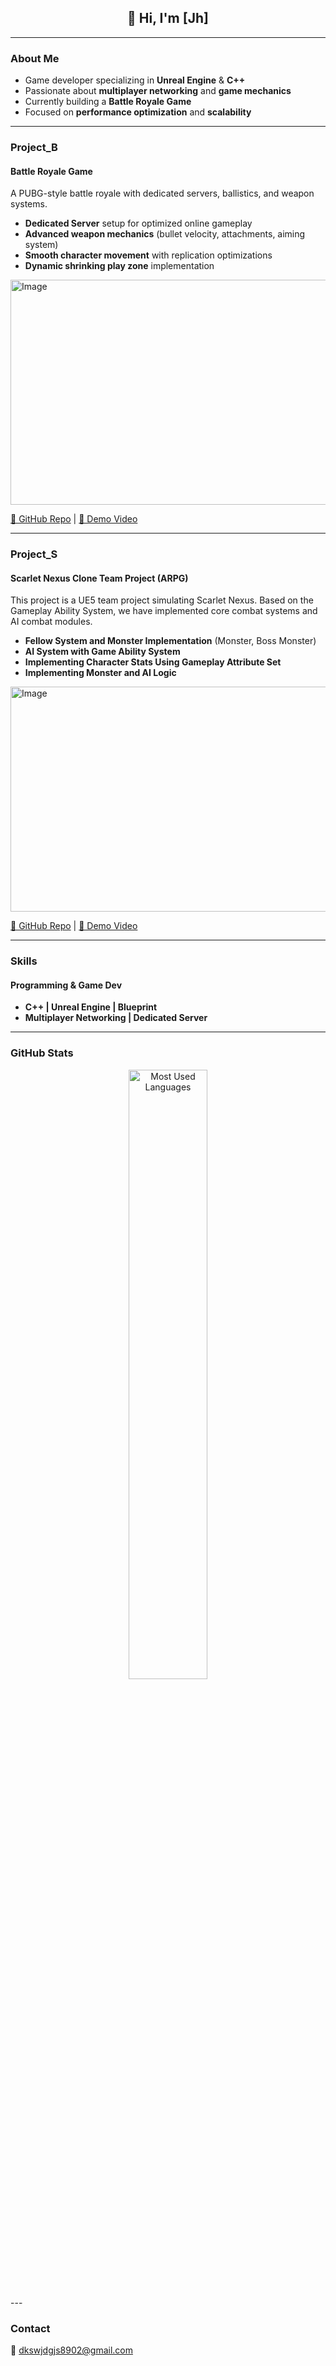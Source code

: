 <h2 align="center">👋 Hi, I'm [Jh] </h2>

---

### About Me  
- Game developer specializing in **Unreal Engine** & **C++**  
- Passionate about **multiplayer networking** and **game mechanics**  
- Currently building a **Battle Royale Game**  
- Focused on **performance optimization** and **scalability**  

---

### Project_B  

#### Battle Royale Game  
A PUBG-style battle royale with dedicated servers, ballistics, and weapon systems.  

- **Dedicated Server** setup for optimized online gameplay  
- **Advanced weapon mechanics** (bullet velocity, attachments, aiming system)  
- **Smooth character movement** with replication optimizations  
- **Dynamic shrinking play zone** implementation  

<img width="640" height="360" alt="Image" src="https://github.com/user-attachments/assets/b50b7a70-68ae-43db-94a6-621594db1dea" />

[🔗 GitHub Repo](https://github.com/Jh9925/BGTeamProject) | [🎥 Demo Video](https://youtu.be/q5qFbxqmi4c?si=7LYJeg1u6mSQc3Sc)  

---

### Project_S  

#### Scarlet Nexus Clone Team Project (ARPG)
This project is a UE5 team project simulating Scarlet Nexus.
Based on the Gameplay Ability System, we have implemented core combat systems and AI combat modules.

- **Fellow System and Monster Implementation** (Monster, Boss Monster)
- **AI System with Game Ability System**
- **Implementing Character Stats Using Gameplay Attribute Set**
- **Implementing Monster and AI Logic**

<img width="640" height="360" alt="Image" src="https://github.com/user-attachments/assets/677bb8af-12a5-4b1c-a005-f72ddd5dd60d" />

[🔗 GitHub Repo](https://github.com/Jh9925/ScarletNexus_Public) | [🎥 Demo Video](https://youtu.be/If9H7QyXEfw?si=eGWkwc8kCQ_P3hPq)


---

### Skills  

#### Programming & Game Dev  
- **C++ | Unreal Engine | Blueprint**  
- **Multiplayer Networking | Dedicated Server**  

---

### GitHub Stats  
<p align="center">
  <img src="https://github-readme-stats.vercel.app/api/top-langs/?username=Jh9925&layout=compact&hide_border=true&bg_color=00000000&text_color=ffffff" alt="Most Used Languages" width="50%" />
</p>
---

### Contact  
📧 dkswjdgjs8902@gmail.com 
